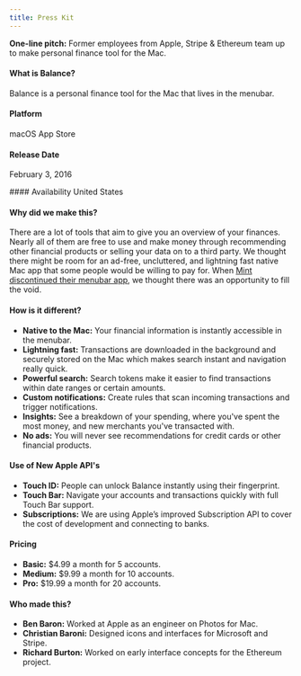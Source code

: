 ```yaml
---
title: Press Kit
---
```


**One-line pitch:** Former employees from Apple, Stripe & Ethereum team up to make personal finance tool for the Mac.


#### What is Balance?
Balance is a personal finance tool for the Mac that lives in the menubar.

#### Platform
macOS App Store

#### Release Date
February 3, 2016

#### Availability
United States

#### Why did we make this?
There are a lot of tools that aim to give you an overview of your finances. Nearly all of them are free to use and make money through recommending other financial products or selling your data on to a third party. We thought there might be room for an ad-free, uncluttered, and lightning fast native Mac app that some people would be willing to pay for. When [Mint discontinued their menubar app]("https://mint.lc.intuit.com/questions/1244369-discontinuing-the-mac-quickview-app"), we thought there was an opportunity to fill the void.

#### How is it different?
- **Native to the Mac:** Your financial information is instantly accessible in the menubar.
- **Lightning fast:** Transactions are downloaded in the background and securely stored on the Mac which makes search instant and navigation really quick.
- **Powerful search:** Search tokens make it easier to find transactions within date ranges or certain amounts.
- **Custom notifications:** Create rules that scan incoming transactions and trigger notifications.
- **Insights:** See a breakdown of your spending, where you've spent the most money, and new merchants you've transacted with.
- **No ads:** You will never see recommendations for credit cards or other financial products.

#### Use of New Apple API's
- **Touch ID:** People can unlock Balance instantly using their fingerprint.
- **Touch Bar:** Navigate your accounts and transactions quickly with full Touch Bar support.
- **Subscriptions:** We are using Apple’s improved Subscription API to cover the cost of development and connecting to banks.

#### Pricing
- **Basic:** $4.99 a month for 5 accounts.
- **Medium:** $9.99 a month for 10 accounts.
- **Pro:** $19.99 a month for 20 accounts.

#### Who made this?
- **Ben Baron:** Worked at Apple as an engineer on Photos for Mac.
- **Christian Baroni:** Designed icons and interfaces for Microsoft and Stripe.
- **Richard Burton:** Worked on early interface concepts for the Ethereum project.
